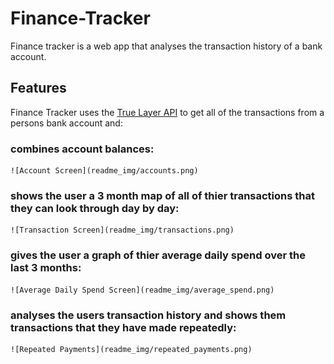 # Finance-Tracker

Finance tracker is a web app that analyses the transaction history of a bank account.

## Features

Finance Tracker uses the [True Layer API](https://www.truelayer.com) to get all of the transactions from a persons bank account and:

### combines account balances:
    ![Account Screen](readme_img/accounts.png)
### shows the user a 3 month map of all of thier transactions that they can look through day by day:
    ![Transaction Screen](readme_img/transactions.png)
### gives the user a graph of thier average daily spend over the last 3 months:
    ![Average Daily Spend Screen](readme_img/average_spend.png)
### analyses the users transaction history and shows them transactions that they have made repeatedly:
    ![Repeated Payments](readme_img/repeated_payments.png)



